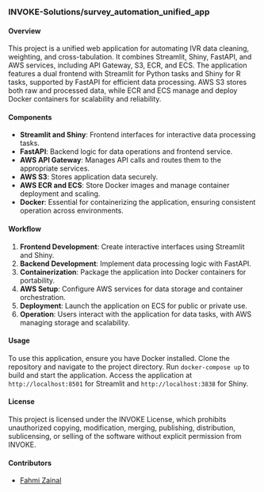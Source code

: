 ### INVOKE-Solutions/survey_automation_unified_app

#### Overview

This project is a unified web application for automating IVR data cleaning, weighting, and cross-tabulation. It combines Streamlit, Shiny, FastAPI, and AWS services, including API Gateway, S3, ECR, and ECS. The application features a dual frontend with Streamlit for Python tasks and Shiny for R tasks, supported by FastAPI for efficient data processing. AWS S3 stores both raw and processed data, while ECR and ECS manage and deploy Docker containers for scalability and reliability.

#### Components

- **Streamlit and Shiny**: Frontend interfaces for interactive data processing tasks.
- **FastAPI**: Backend logic for data operations and frontend service.
- **AWS API Gateway**: Manages API calls and routes them to the appropriate services.
- **AWS S3**: Stores application data securely.
- **AWS ECR and ECS**: Store Docker images and manage container deployment and scaling.
- **Docker**: Essential for containerizing the application, ensuring consistent operation across environments.

#### Workflow

1. **Frontend Development**: Create interactive interfaces using Streamlit and Shiny.
2. **Backend Development**: Implement data processing logic with FastAPI.
3. **Containerization**: Package the application into Docker containers for portability.
4. **AWS Setup**: Configure AWS services for data storage and container orchestration.
5. **Deployment**: Launch the application on ECS for public or private use.
6. **Operation**: Users interact with the application for data tasks, with AWS managing storage and scalability.

#### Usage

To use this application, ensure you have Docker installed. Clone the repository and navigate to the project directory. Run `docker-compose up` to build and start the application. Access the application at `http://localhost:8501` for Streamlit and `http://localhost:3838` for Shiny.

#### License

This project is licensed under the INVOKE License, which prohibits unauthorized copying, modification, merging, publishing, distribution, sublicensing, or selling of the software without explicit permission from INVOKE.

#### Contributors

- [Fahmi Zainal]([https://github.com/fahmizainal17])

